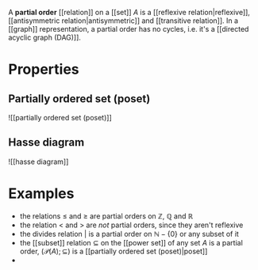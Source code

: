 
A **partial order** [[relation]] on a [[set]] $A$ is a [[reflexive relation|reflexive]], [[antisymmetric relation|antisymmetric]] and [[transitive relation]]. In a [[graph]] representation, a partial order has no cycles, i.e. it's a [[directed acyclic graph (DAG)]].

# Properties

## Partially ordered set (poset)
![[partially ordered set (poset)]]

## Hasse diagram
![[hasse diagram]]





# Examples

- the relations $\leq$ and $\geq$ are partial orders on $\mathbb{Z}$, $\mathbb{Q}$ and $\mathbb{R}$
- the relation $<$ and $>$ are *not* partial orders, since they aren't reflexive
- the divides relation $|$ is a partial order on $\mathbb{N}-\{ 0 \}$ or any subset of it
- the [[subset]] relation $\subseteq$ on the [[power set]] of any set $A$ is a partial order, $(\mathcal{P}(A); \subseteq)$ is a [[partially ordered set (poset)|poset]]
- 